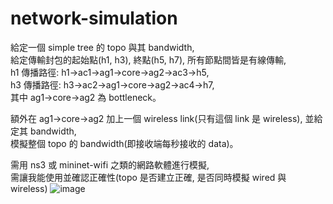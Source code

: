 # network-simulation
給定一個 simple tree 的 topo 與其 bandwidth,  
給定傳輸封包的起始點(h1, h3), 終點(h5, h7), 所有節點間皆是有線傳輸,  
h1 傳播路徑: h1→ac1→ag1→core→ag2→ac3→h5,  
h3 傳播路徑: h3→ac2→ag1→core→ag2→ac4→h7,  
其中 ag1->core->ag2 為 bottleneck。    
  
額外在 ag1->core->ag2 加上一個 wireless link(只有這個 link 是 wireless), 並給定其 bandwidth,  
模擬整個 topo 的 bandwidth(即接收端每秒接收的 data)。  
  
需用 ns3 或 mininet-wifi 之類的網路軟體進行模擬,  
需讓我能使用並確認正確性(topo 是否建立正確, 是否同時模擬 wired 與 wireless)
![image](https://github.com/OuO333333/network-simulation/assets/37506309/dd995244-8fff-480a-93d6-1a7472bedf71)
